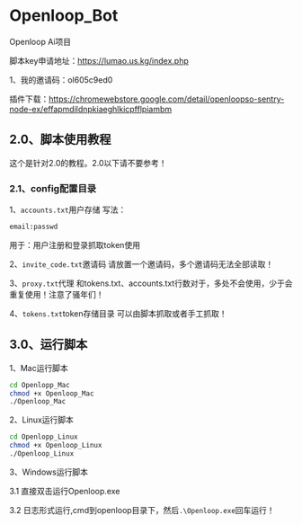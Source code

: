 # Openloop_Bot
Openloop Ai项目

脚本key申请地址：https://lumao.us.kg/index.php

1、我的邀请码：ol605c9ed0

插件下载：https://chromewebstore.google.com/detail/openloopso-sentry-node-ex/effapmdildnpkiaeghlkicpfflpiambm


## 2.0、脚本使用教程
这个是针对2.0的教程。2.0以下请不要参考！
### 2.1、config配置目录
1、``accounts.txt``用户存储
写法：
```txt
email:passwd
```
用于：用户注册和登录抓取token使用

2、``invite_code.txt``邀请码
请放置一个邀请码，多个邀请码无法全部读取！

3、``proxy.txt``代理
和tokens.txt、accounts.txt行数对于，多处不会使用，少于会重复使用！注意了骚年们！  

4、``tokens.txt``token存储目录
可以由脚本抓取或者手工抓取！

## 3.0、运行脚本
1、Mac运行脚本
```bash
cd Openlopp_Mac
chmod +x Openloop_Mac
./Openloop_Mac
```

2、Linux运行脚本
```bash
cd Openlopp_Linux
chmod +x Openloop_Linux
./Openloop_Linux
```

3、Windows运行脚本

3.1 直接双击运行Openloop.exe

3.2 日志形式运行,cmd到openloop目录下，然后``.\Openloop.exe``回车运行！





